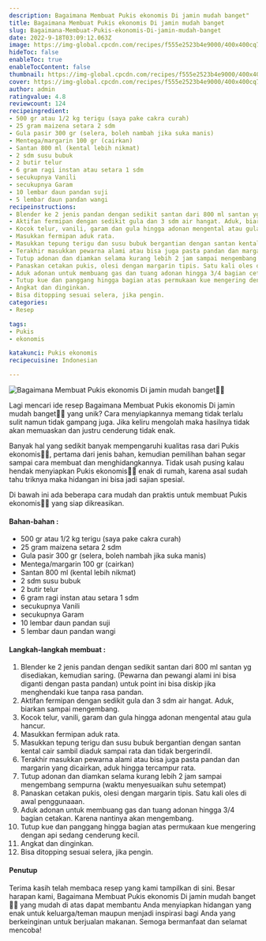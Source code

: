 ```yaml
---
description: Bagaimana Membuat Pukis ekonomis Di jamin mudah banget"
title: Bagaimana Membuat Pukis ekonomis Di jamin mudah banget
slug: Bagaimana-Membuat-Pukis-ekonomis-Di-jamin-mudah-banget
date: 2022-9-18T03:09:12.063Z
image: https://img-global.cpcdn.com/recipes/f555e2523b4e9000/400x400cq70/photo.jpg
hideToc: false
enableToc: true
enableTocContent: false
thumbnail: https://img-global.cpcdn.com/recipes/f555e2523b4e9000/400x400cq70/photo.jpg
cover: https://img-global.cpcdn.com/recipes/f555e2523b4e9000/400x400cq70/photo.jpg
author: admin
ratingvalue: 4.8
reviewcount: 124
recipeingredient:
- 500 gr atau 1/2 kg terigu (saya pake cakra curah)
- 25 gram maizena setara 2 sdm
- Gula pasir 300 gr (selera, boleh nambah jika suka manis)
- Mentega/margarin 100 gr (cairkan)
- Santan 800 ml (kental lebih nikmat)
- 2 sdm susu bubuk
- 2 butir telur
- 6 gram ragi instan atau setara 1 sdm
- secukupnya Vanili
- secukupnya Garam
- 10 lembar daun pandan suji
- 5 lembar daun pandan wangi
recipeinstructions:
- Blender ke 2 jenis pandan dengan sedikit santan dari 800 ml santan yg disediakan, kemudian saring. (Pewarna dan pewangi alami ini bisa diganti dengan pasta pandan) untuk point ini bisa diskip jika menghendaki kue tanpa rasa pandan.
- Aktifan fermipan dengan sedikit gula dan 3 sdm air hangat. Aduk, biarkan sampai mengembang.
- Kocok telur, vanili, garam dan gula hingga adonan mengental atau gula hancur.
- Masukkan fermipan aduk rata.
- Masukkan tepung terigu dan susu bubuk bergantian dengan santan kental cair sambil diaduk sampai rata dan tidak bergerindil.
- Terakhir masukkan pewarna alami atau bisa juga pasta pandan dan margarin yang dicairkan, aduk hingga tercampur rata.
- Tutup adonan dan diamkan selama kurang lebih 2 jam sampai mengembang sempurna (waktu menyesuaikan suhu setempat)
- Panaskan cetakan pukis, olesi dengan margarin tipis. Satu kali oles di awal penggunaaan.
- Aduk adonan untuk membuang gas dan tuang adonan hingga 3/4 bagian cetakan. Karena nantinya akan mengembang.
- Tutup kue dan panggang hingga bagian atas permukaan kue mengering dengan api sedang cenderung kecil.
- Angkat dan dinginkan.
- Bisa ditopping sesuai selera, jika pengin.
categories:
- Resep

tags:
- Pukis
- ekonomis

katakunci: Pukis ekonomis
recipecuisine: Indonesian

---
```


![Bagaimana Membuat Pukis ekonomis Di jamin mudah banget👩‍🍳](https://img-global.cpcdn.com/recipes/f555e2523b4e9000/400x400cq70/photo.jpg)

Lagi mencari ide resep Bagaimana Membuat Pukis ekonomis Di jamin mudah banget👩‍🍳 yang unik? Cara menyiapkannya memang tidak terlalu sulit namun tidak gampang juga. Jika keliru mengolah maka hasilnya tidak akan memuaskan dan justru cenderung tidak enak.

Banyak hal yang sedikit banyak mempengaruhi kualitas rasa dari Pukis ekonomis👩‍🍳, pertama dari jenis bahan, kemudian pemilihan bahan segar sampai cara membuat dan menghidangkannya. Tidak usah pusing kalau hendak menyiapkan Pukis ekonomis👩‍🍳 enak di rumah, karena asal sudah tahu triknya maka hidangan ini bisa jadi sajian spesial.

Di bawah ini ada beberapa cara mudah dan praktis untuk membuat Pukis ekonomis👩‍🍳 yang siap dikreasikan.

<!--inarticleads1-->

#### Bahan-bahan :

- 500 gr atau 1/2 kg terigu (saya pake cakra curah)
- 25 gram maizena setara 2 sdm
- Gula pasir 300 gr (selera, boleh nambah jika suka manis)
- Mentega/margarin 100 gr (cairkan)
- Santan 800 ml (kental lebih nikmat)
- 2 sdm susu bubuk
- 2 butir telur
- 6 gram ragi instan atau setara 1 sdm
- secukupnya Vanili
- secukupnya Garam
- 10 lembar daun pandan suji
- 5 lembar daun pandan wangi

<!--inarticleads2-->

#### Langkah-langkah membuat :

1. Blender ke 2 jenis pandan dengan sedikit santan dari 800 ml santan yg disediakan, kemudian saring. (Pewarna dan pewangi alami ini bisa diganti dengan pasta pandan) untuk point ini bisa diskip jika menghendaki kue tanpa rasa pandan.
1. Aktifan fermipan dengan sedikit gula dan 3 sdm air hangat. Aduk, biarkan sampai mengembang.
1. Kocok telur, vanili, garam dan gula hingga adonan mengental atau gula hancur.
1. Masukkan fermipan aduk rata.
1. Masukkan tepung terigu dan susu bubuk bergantian dengan santan kental cair sambil diaduk sampai rata dan tidak bergerindil.
1. Terakhir masukkan pewarna alami atau bisa juga pasta pandan dan margarin yang dicairkan, aduk hingga tercampur rata.
1. Tutup adonan dan diamkan selama kurang lebih 2 jam sampai mengembang sempurna (waktu menyesuaikan suhu setempat)
1. Panaskan cetakan pukis, olesi dengan margarin tipis. Satu kali oles di awal penggunaaan.
1. Aduk adonan untuk membuang gas dan tuang adonan hingga 3/4 bagian cetakan. Karena nantinya akan mengembang.
1. Tutup kue dan panggang hingga bagian atas permukaan kue mengering dengan api sedang cenderung kecil.
1. Angkat dan dinginkan.
1. Bisa ditopping sesuai selera, jika pengin.

#### Penutup

Terima kasih telah membaca resep yang kami tampilkan di sini. Besar harapan kami, Bagaimana Membuat Pukis ekonomis Di jamin mudah banget👩‍🍳 yang mudah di atas dapat membantu Anda menyiapkan hidangan yang enak untuk keluarga/teman maupun menjadi inspirasi bagi Anda yang berkeinginan untuk berjualan makanan. Semoga bermanfaat dan selamat mencoba!